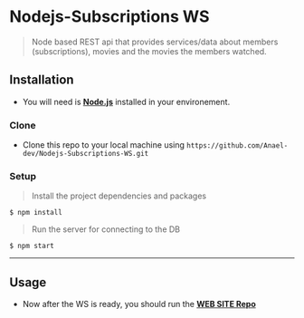 # Nodejs-Subscriptions WS

> Node based REST api that provides services/data about members (subscriptions), movies and the movies the members watched.

## Installation

- You will need is <a href="https://nodejs.org/en/download/" target="_blank">**Node.js**</a> installed in your environement.

### Clone

- Clone this repo to your local machine using `https://github.com/Anael-dev/Nodejs-Subscriptions-WS.git`

### Setup

> Install the project dependencies and packages

```shell
$ npm install
```

> Run the server for connecting to the DB

```shell
$ npm start
```

---

## Usage

- Now after the WS is ready, you should run the <a href="https://github.com/Anael-dev/Nodejs-Cinema-Website" target="_blank">**WEB SITE Repo**</a>
